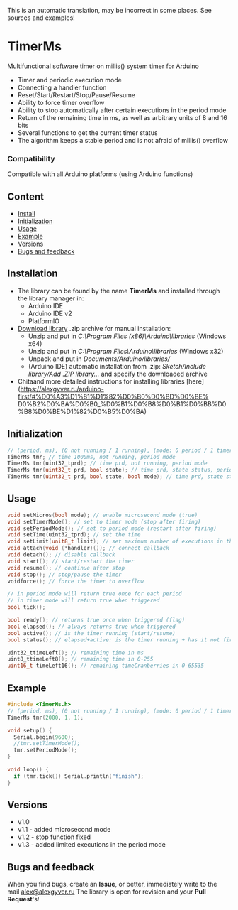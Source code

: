 This is an automatic translation, may be incorrect in some places. See sources and examples!

# TimerMs
Multifunctional software timer on millis() system timer for Arduino
- Timer and periodic execution mode
- Connecting a handler function
- Reset/Start/Restart/Stop/Pause/Resume
- Ability to force timer overflow
- Ability to stop automatically after certain executions in the period mode
- Return of the remaining time in ms, as well as arbitrary units of 8 and 16 bits
- Several functions to get the current timer status
- The algorithm keeps a stable period and is not afraid of millis() overflow

### Compatibility
Compatible with all Arduino platforms (using Arduino functions)

## Content
- [Install](#install)
- [Initialization](#init)
- [Usage](#usage)
- [Example](#example)
- [Versions](#versions)
- [Bugs and feedback](#feedback)

<a id="install"></a>
## Installation
- The library can be found by the name **TimerMs** and installed through the library manager in:
    - Arduino IDE
    - Arduino IDE v2
    - PlatformIO
- [Download library](https://github.com/GyverLibs/TimerMs/archive/refs/heads/main.zip) .zip archive for manual installation:
    - Unzip and put in *C:\Program Files (x86)\Arduino\libraries* (Windows x64)
    - Unzip and put in *C:\Program Files\Arduino\libraries* (Windows x32)
    - Unpack and put in *Documents/Arduino/libraries/*
    - (Arduino IDE) automatic installation from .zip: *Sketch/Include library/Add .ZIP library…* and specify the downloaded archive
- Chitaand more detailed instructions for installing libraries [here] (https://alexgyver.ru/arduino-first/#%D0%A3%D1%81%D1%82%D0%B0%D0%BD%D0%BE% D0%B2%D0%BA%D0%B0_%D0%B1%D0%B8%D0%B1%D0%BB%D0%B8%D0%BE%D1%82%D0%B5%D0%BA)

<a id="init"></a>
## Initialization
```cpp
// (period, ms), (0 not running / 1 running), (mode: 0 period / 1 timer)
TimerMs tmr; // time 1000ms, not running, period mode
TimerMs tmr(uint32_tprd); // time prd, not running, period mode
TimerMs tmr(uint32_t prd, bool state); // time prd, state status, period mode
TimerMs tmr(uint32_t prd, bool state, bool mode); // time prd, state status, mode: 0 period / 1 timer
```

<a id="usage"></a>
## Usage
```cpp
void setMicros(bool mode); // enable microsecond mode (true)
void setTimerMode(); // set to timer mode (stop after firing)
void setPeriodMode(); // set to period mode (restart after firing)
void setTime(uint32_tprd); // set the time
void setLimit(unit8_t limit); // set maximum number of executions in the period mode
void attach(void (*handler)()); // connect callback
void detach(); // disable callback
void start(); // start/restart the timer
void resume(); // continue after stop
void stop(); // stop/pause the timer
voidforce(); // force the timer to overflow

// in period mode will return true once for each period
// in timer mode will return true when triggered
bool tick();

bool ready(); // returns true once when triggered (flag)
bool elapsed(); // always returns true when triggered
bool active(); // is the timer running (start/resume)
bool status(); // elapsed+active: is the timer running + has it not fired

uint32_ttimeLeft(); // remaining time in ms
uint8_ttimeLeft8(); // remaining time in 0-255
uint16_t timeLeft16(); // remaining timeCranberries in 0-65535
```

<a id="example"></a>
## Example
```cpp
#include <TimerMs.h>
// (period, ms), (0 not running / 1 running), (mode: 0 period / 1 timer)
TimerMs tmr(2000, 1, 1);

void setup() {
  Serial.begin(9600);
  //tmr.setTimerMode();
  tmr.setPeriodMode();
}

void loop() {
  if (tmr.tick()) Serial.println("finish");
}
```

<a id="versions"></a>
## Versions
- v1.0
- v1.1 - added microsecond mode
- v1.2 - stop function fixed
- v1.3 - added limited executions in the period mode

<a id="feedback"></a>
## Bugs and feedback
When you find bugs, create an **Issue**, or better, immediately write to the mail [alex@alexgyver.ru](mailto:alex@alexgyver.ru)
The library is open for revision and your **Pull Request**'s!